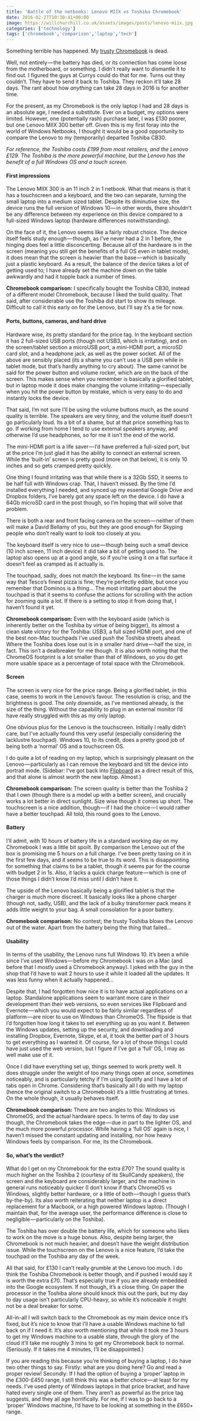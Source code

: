 ```yaml
---
title: 'Battle of the netbooks: Lenovo MIIX vs Toshiba Chromebook'
date: 2016-02-27T10:30:41+00:00
image: https://willchurchill.co.uk/assets/images/posts/lenovo-miix.jpg
categories: ['technology']
tags: ['chromebook','comparison','laptop','tech']
---
```

Something terrible has happened. My [trusty Chromebook](https://willchurchill.co.uk/musings/on-starting-business-with-a-chromebook) is dead.

Well, not entirely — the battery has died, or its connection has come loose from the motherboard, or something. I didn’t really want to dismantle it to find out. I figured the guys at Currys could do that for me. Turns out they couldn’t. They have to send it back to Toshiba. They reckon it’ll take 28 days. The rant about how _anything_ can take 28 days in 2016 is for another time.

For the present, as my Chromebook is the only laptop I had and 28 days is an absolute age, I needed a substitute. Ever on a budget, my options were limited. However, one (potentially rash) purchase later, I was £130 poorer, but one Lenovo MIIX 300 better off. Given this is my first foray into the world of Windows Netbooks, I thought it would be a good opportunity to compare the Lenovo to my (temporarily) departed Toshiba CB30.

_For reference, the Toshiba costs £199 from most retailers, and the Lenovo £129. The Toshiba is the more powerful machine, but the Lenovo has the benefit of a full Windows OS and a touch screen._

#### First impressions

The Lenovo MIIX 300 is an 11 inch 2 in 1 netbook. What that means is that it has a touchscreen and a keyboard, and the two can separate, turning the small laptop into a medium sized tablet. Despite its diminutive size, the device runs the full version of Windows 10 — in other words, there shouldn’t be any difference between my experience on this device compared to a full-sized Windows laptop (hardware differences notwithstanding).

On the face of it, the Lenovo seems like a fairly robust choice. The device itself feels study enough — though, as I’ve never had a 2 in 1 before, the hinging does feel a little disconcerting. Because all of the hardware is in the screen (meaning you still get the benefits of a full OS even in tablet mode), it does mean that the screen is heavier than the base — which is basically just a plastic keyboard. As a result, the balance of the device takes a lot of getting used to; I have already set the machine down on the table awkwardly and had it topple back a number of times.

<pullquote>**Chromebook comparison:** I specifically bought the Toshiba CB30, instead of a different model Chromebook, because I liked the build quality. That said, after considerable use the Toshiba did start to show its mileage. Difficult to call it this early on for the Lenovo, but I’ll say it’s a tie for now.</pullquote>

#### Ports, buttons, cameras, and hard&nbsp;drive

Hardware wise, its pretty standard for the price tag. In the keyboard section it has 2 full-sized USB ports (though not USB3, which is irritating), and on the screen/tablet section a microUSB port, a mini-HDMI port, a microSD card slot, and a headphone jack, as well as the power socket. All of the above are sensibly placed (its a shame you can’t use a USB pen while in tablet mode, but that’s hardly anything to cry about). The same cannot be said for the power button and volume rocker, which are on the back of the screen. This makes sense when you remember is basically a glorified tablet, but in laptop mode it does make changing the volume irritating — especially when you hit the power button by mistake, which is very easy to do and instantly locks the device.

That said, I’m not sure I’ll be using the volume buttons much, as the sound quality is terrible. The speakers are very tinny, and the volume itself doesn’t go particularly loud. Its a bit of a shame, but at that price something has to go. If working from home I tend to use external speakers anyway, and otherwise I’d use headphones, so for me it isn’t the end of the world.

The mini-HDMI port is a life saver — I’d have preferred a full-sized port, but at the price I’m just glad it has the ability to connect an external screen. While the ‘built-in’ screen is pretty good (more on that below), it is only 10 inches and so gets cramped pretty quickly.

One thing I found irritating was that while there is a 32Gb SSD, it seems to be half full with Windows crap. That, I haven’t missed. By the time I’d installed everything I needed, and synced up my essential Google Drive and Dropbox folders, I’ve barely got any space left on the device. I do have a 64Gb microSD card in the post though, so I’m hoping that will solve that problem.

There is both a rear and front facing camera on the screen — neither of them will make a David Bellamy of you, but they are good enough for Skyping people who don’t really want to look too closely at you.

The keyboard itself is very nice to use — though being such a small device (10 inch screen, 11 inch device) it did take a bit of getting used to. The laptop also opens up at a good angle, so if you’re using it on a flat surface it doesn’t feel as cramped as it actually is.

The touchpad, sadly, does not match the keyboard. Its fine — in the same way that Tesco’s finest pizza is fine; they’re perfectly edible, but once you remember that Dominos is a thing… The most irritating part about the touchpad is that it seems to confuse the actions for scrolling with the action for zooming quite a lot. If there is a setting to stop it from doing that, I haven’t found it yet.

<pullquote>**Chromebook comparison:** Even with the keyboard aside (which is inherently better on the Toshiba by virtue of being bigger), its almost a clean slate victory for the Toshiba: USB3, a full sized HDMI port, and one of the best non-Mac touchpads I’ve used push the Toshiba streets ahead. Where the Toshiba does lose out is in a smaller hard drive — half the size, in fact. This isn’t a dealbreaker for me though. It is also worth noting that the ChromeOS footprint is a lot smaller than that of Windows, so you do get more usable space as a percentage of total space with the Chromebook.</pullquote>

#### Screen

The screen is very nice for the price range. Being a glorified tablet, in this case, seems to work in the Lenovo’s favour. The resolution is crisp, and the brightness is good. The only downside, as I’ve mentioned already, is the size of the thing. Without the capability to plug in an external monitor I’d have really struggled with this as my only laptop.

One obvious plus for the Lenovo is the touchscreen. Initially I really didn’t care, but I’ve actually found this very useful (especially considering the lacklustre touchpad). Windows 10, to its credit, does a pretty good job of being both a ‘normal’ OS and a touchscreen OS.

I do quite a lot of reading on my laptop, which is surprisingly pleasant on the Lenovo — particularly as I can remove the keyboard and tilt the device into portrait mode. (Sidebar: I’ve got back into [Flipboard](https://flipboard.com/) as a direct result of this, and that alone is almost worth the new laptop. Almost.)

<pullquote>**Chromebook comparison:** The screen quality is better than the Toshiba 2 that I own (though there is a model up with a better screen), and crucially works a lot better in direct sunlight. Size wise though it comes up short. The touchscreen is a nice addition, though — if I had the choice — I would rather have a better touchpad. All told, this round goes to the Lenovo.</pullquote>

#### Battery

I’ll admit, with 10 hours of battery life in a standard working day on my Chromebook I was a little bit spoilt. By comparison the Lenovo out of the box is promising me 5 hours on a full charge. I’ve been pretty taxing on it in the first few days, and it seems to be true to its word. This is disappointing for something that claims to be a tablet, though it seems par for the course with budget 2 in 1s. Also, it lacks a quick charge feature — which is one of those things I didn’t know I’d miss until I didn’t have it.

The upside of the Lenovo basically being a glorified tablet is that the charger is much more discreet. It basically looks like a phone charger (though not, sadly, USB), and the lack of a bulky transformer pack means it adds little weight to your bag. A small consolation for a poor battery.

<pullquote>**Chromebook comparison:** No contest; the trusty Toshiba blows the Lenovo out of the water. Apart from the battery being the thing that failed…</pullquote>

#### Usability

In terms of the usability, the Lenovo runs full Windows 10. It’s been a while since I’ve used Windows — before my Chromebook I was on a Mac (and before that I mostly used a Chromebook anyway). I joked with the guy in the shop that I’d have to wait 2 hours to use it while it loaded all the updates. It was less funny when it actually happened…

Despite that, I had forgotten how nice it is to have actual applications on a laptop. Standalone applications seem to warrant more care in their development than their web versions, so even services like Flipboard and Evernote — which you would expect to be fairly similar regardless of platform — are nicer to use on Windows than ChromeOS. The flipside is that I’d forgotten how long it takes to set everything up as you want it. Between the Windows updates, setting up the security, and downloading and installing Dropbox, Evernote, Skype, et al, it took the better part of 3 hours to get everything as I wanted it. Of course, for a lot of those things I could have just used the web version, but I figure if I’ve got a ‘full’ OS, I may as well make use of it.

Once I did have everything set up, things seemed to work pretty well. It does struggle under the weight of too many things open at once, sometimes noticeably, and is particularly tetchy if I’m using Spotify and I have a lot of tabs open in Chrome. Considering that’s basically all I do with my laptop (hence the original switch to a Chromebook) it’s a little frustrating at times. On the whole though, it usually behaves itself.

<pullquote>**Chromebook comparison:** There are two angles to this: Windows vs ChromeOS, and the actual hardware specs. In terms of day to day use though, the Chromebook takes the edge — due in part to the lighter OS, and the much more powerful processor. While having a ‘full OS’ again is nice, I haven’t missed the constant updating and installing, nor how heavy Windows feels by comparison. For me, its the Chromebook.</pullquote>

#### So, what’s the verdict?

What do I get on my Chromebook for the extra £70? The sound quality is much higher on the Toshiba 2 (courtesy of its SkullCandy speakers), the screen and the keyboard are considerably larger, and the machine in general runs noticeably quicker (I don’t know if that’s ChromeOS vs Windows, slightly better hardware, or a little of both — though I guess that’s by-the-by). Its also worth reiterating that neither laptop is a direct replacement for a Macbook, or a high powered Windows laptop. (Though I maintain that, for the average user, the performance difference is close to negligible — particularly on the Toshiba).

The Toshiba has over double the battery life, which for someone who likes to work on the move is a huge bonus. Also, despite being larger, the Chromebook is not much heavier, and doesn’t have the weight distribution issue. While the touchscreen on the Lenovo is a nice feature, I’d take the touchpad on the Toshiba any day of the week.

All that said, for £130 I can’t really grumble at the Lenovo too much. I do think the Toshiba Chromebook is better though, and if pushed I would say it is worth the extra £70. That’s especially true if you are already embedded into the Google ecosystem. If not though, it’s a close thing. On paper the processor in the Toshiba alone should knock this out the park, but my day to day usage isn’t particularly CPU-heavy, so while it’s noticeable it might not be a deal breaker for some.

All-in-all I will switch back to the Chromebook as my main device once it’s fixed, but it’s nice to know that I’ll have a usable Windows machine to fall back on if I need it. It’s also worth mentioning that while it took me 3 hours to get my Windows machine to a usable state, through the glory of the cloud it’ll take me roughly 3 mins to get my Chromebook back to normal. (Seriously. If it takes me 4 minutes, I’ll be disappointed.)

If you are reading this because you’re thinking of buying a laptop, I do have two other things to say. Firstly: what are you doing here? Go and read a proper review! Secondly: If I had the option of buying a ‘proper’ laptop in the £300-£450 range, I still think this was a better choice — at least for my needs. I’ve used plenty of Windows laptops in that price bracket, and have hated every single one of them. They aren’t as powerful as the price tag suggests, and they all age horrifically. For me, if I was to go back to a ‘proper’ Windows machine, I’d have to be looking at something in the £650+ range.